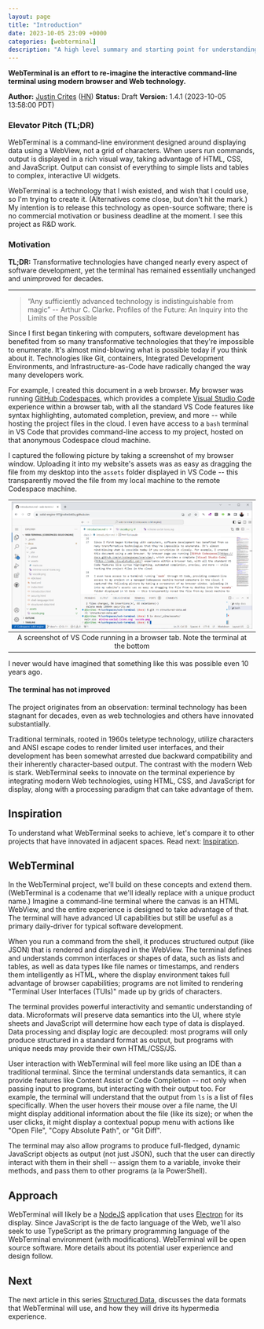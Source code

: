 ```yaml
---
layout: page
title: "Introduction"
date: 2023-10-05 23:09 +0000
categories: [webterminal]
description: "A high level summary and starting point for understanding WebTerminal"
---
```


**WebTerminal is an effort to re-imagine the interactive command-line terminal using modern browser and Web technology.**

**Author:** [Justin Crites](https://github.com/jcrites) ([HN](https://news.ycombinator.com/user?id=jcrites))
**Status:** Draft
**Version:** 1.4.1 (2023-10-05 13:58:00 PDT)

### Elevator Pitch (TL;DR)

WebTerminal is a command-line environment designed around displaying data using a WebView, not a grid of characters. When users run commands, output is displayed in a rich visual way, taking advantage of HTML, CSS, and JavaScript. Output can consist of everything to simple lists and tables to complex, interactive UI widgets.

WebTerminal is a technology that I wish existed, and wish that I could use, so I'm trying to create it. (Alternatives come close, but don't hit the mark.) My intention is to release this technology as open-source software; there is no commercial motivation or business deadline at the moment. I see this project as R&D work.

### Motivation

**TL;DR:** Transformative technologies have changed nearly every aspect of software development, yet the terminal has remained essentially unchanged and unimproved for decades.

<hr style="margin-bottom: 1em"/>

>  “Any sufficiently advanced technology is indistinguishable from magic” -- Arthur C. Clarke. Profiles of the Future: An Inquiry into the Limits of the Possible

Since I first began tinkering with computers, software development has benefited from so many transformative technologies that they're impossible to enumerate. It's almost mind-blowing what is possible today if you think about it. Technologies like Git, containers, Integrated Development Environments, and Infrastructure-as-Code have radically changed the way many developers work.

For example, I created this document in a web browser. My browser was running [GitHub Codespaces](https://docs.github.com/en/codespaces/overview), which provides a complete [Visual Studio Code](https://code.visualstudio.com/) experience within a browser tab, with all the standard VS Code features like syntax highlighting, automated completion, preview, and more -- while hosting the project files in the cloud. I even have access to a `bash` terminal in VS Code that provides command-line access to my project, hosted on that anonymous Codespace cloud machine.

I captured the following picture by taking a screenshot of my browser window. Uploading it into my website's assets was as easy as dragging the file from my desktop into the `assets` folder displayed in VS Code -- this transparently moved the file from my local machine to the remote Codespace machine.

| ![vscode](assets/vscode.png)
|:--:|
| A screenshot of VS Code running in a browser tab. Note the terminal at the bottom |

I never would have imagined that something like this was possible even 10 years ago.

#### The terminal has not improved

The project originates from an observation: terminal technology has been stagnant for decades, even as web technologies and others have innovated substantially.

Traditional terminals, rooted in 1960s teletype technology, utilize characters and ANSI escape codes to render limited user interfaces, and their development has been somewhat arrested due backward compatibility and their inherently character-based output. The contrast with the modern Web is stark. WebTerminal seeks to innovate on the terminal experience by integrating modern Web technologies, using HTML, CSS, and JavaScript for display, along with a processing paradigm that can take advantage of them.

## Inspiration

To understand what WebTerminal seeks to achieve, let's compare it to other projects that have innovated in adjacent spaces. Read next: [Inspiration](inspiration).

## WebTerminal

In the WebTerminal project, we'll build on these concepts and extend them. (WebTerminal is a codename that we'll ideally replace with a unique product name.) Imagine a command-line terminal where the canvas is an HTML WebView, and the entire experience is designed to take advantage of that. The terminal will have advanced UI capabilities but still be useful as a primary daily-driver for typical software development.

When you run a command from the shell, it produces structured output (like JSON) that is rendered and displayed in the WebView. The terminal defines and understands common interfaces or shapes of data, such as lists and tables, as well as data types like file names or timestamps, and renders them intelligently as HTML, where the display environment takes full advantage of browser capabilities; programs are not limited to rendering "Terminal User Interfaces (TUIs)" made up by grids of characters. 

The terminal provides powerful interactivity and semantic understanding of data. Microformats will preserve data semantics into the UI, where style sheets and JavaScript will determine how each type of data is displayed. Data processing and display logic are decoupled: most programs will only produce structured in a standard format as output, but programs with unique needs may provide their own HTML/CSS/JS.

User interaction with WebTerminal will feel more like using an IDE than a traditional terminal. Since the terminal understands data semantics, it can provide features like Content Assist or Code Completion -- not only when passing input to programs, but interacting with their output too. For example, the terminal will understand that the output from `ls` is a list of files specifically. When the user hovers their mouse over a file name, the UI might display additional information about the file (like its size); or when the user clicks, it might display a contextual popup menu with actions like "Open File", "Copy Absolute Path", or "Git Diff".

The terminal may also allow programs to produce full-fledged, dynamic JavaScript objects as output (not just JSON), such that the user can directly interact with them in their shell -- assign them to a variable, invoke their methods, and pass them to other programs (a la PowerShell). 

## Approach

WebTerminal will likely be a [NodeJS](https://nodejs.org/en) application that uses [Electron](https://www.electronjs.org/) for its display. Since JavaScript is the de facto language of the Web, we'll also seek to use TypeScript as the primary programming language of the WebTerminal environment (with modifications). WebTerminal will be open source software. More details about its potential user experience and design follow.

## Next

The next article in this series [Structured Data](web-terminal/structured-data), discusses the data formats that WebTerminal will use, and how they will drive its hypermedia experience.